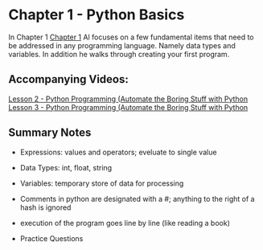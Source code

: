 # Chapter 1 - Python Basics
In Chapter 1 
[Chapter 1](https://automatetheboringstuff.com/chapter1/)
 Al focuses on a few fundamental items that need to be addressed in any programming language. Namely data types and variables. In addition he walks through creating your first program.

## Accompanying Videos:
[Lesson 2 - Python Programming (Automate the Boring Stuff with Python](https://www.youtube.com/watch?v=7qHMXu99d88)
[Lesson 3 - Python Programming (Automate the Boring Stuff with Python](https://www.youtube.com/watch?v=buMTH6ICnqk)

## Summary Notes

- Expressions: values and operators; eveluate to single value
- Data Types: int, float, string
- Variables: temporary store of data for processing
- Comments in python are designated with a #; anything to the right of a hash is ignored
- execution of the program goes line by line (like reading a book)

- Practice Questions
